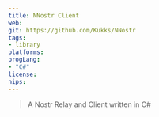 ```yaml
---
title: NNostr Client
web: 
git: https://github.com/Kukks/NNostr
tags:
- library
platforms: 
progLang: 
- "C#"
license:
nips:
---
```


> A Nostr Relay and Client written in C#

